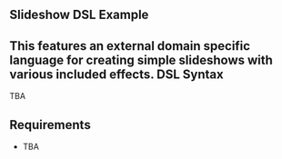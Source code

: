 ## Slideshow DSL Example
This features an external domain specific language for creating simple slideshows with various included effects.
DSL Syntax
-----
TBA

Requirements
-----
- TBA
